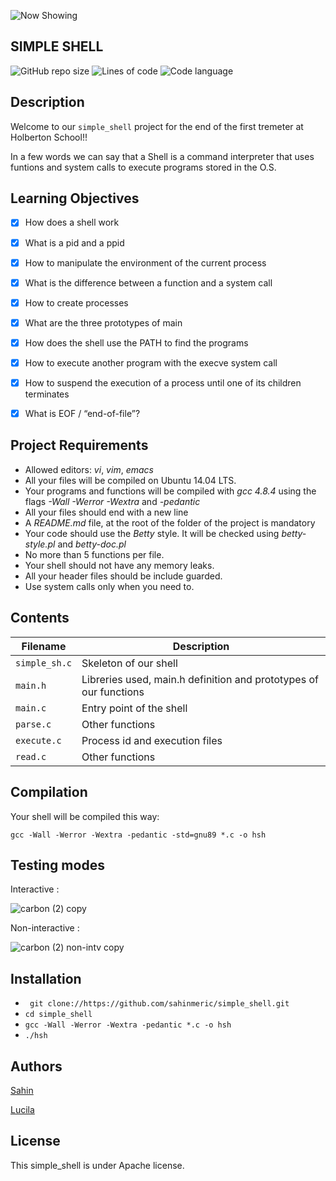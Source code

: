 ![Now Showing](https://user-images.githubusercontent.com/85719559/144750851-607c0b76-eda0-44b9-a188-9bcbe22741cf.jpg)

## SIMPLE SHELL


![GitHub repo size](https://img.shields.io/github/repo-size/sahinmeric/simple_shell)
![Lines of code](https://img.shields.io/tokei/lines/github/sahinmeric/simple_shell)
![Code language](https://img.shields.io/badge/c-language-yellowgreen)

## Description

Welcome to our `simple_shell` project for the end of the first tremeter at Holberton School!! 

In a few words we can say that a Shell is a command interpreter that uses funtions and system calls to execute programs stored in the O.S.


## Learning Objectives

- [x] How does a shell work
- [x] What is a pid and a ppid
- [x] How to manipulate the environment of the current process
- [x] What is the difference between a function and a system call
- [x] How to create processes
- [x] What are the three prototypes of main
- [x] How does the shell use the PATH to find the programs
- [x] How to execute another program with the execve system call
- [x] How to suspend the execution of a process until one of its children terminates
- [x] What is EOF / “end-of-file”?


## Project Requirements
-   Allowed editors:  _vi_,  _vim_,  _emacs_
-   All your files will be compiled on Ubuntu 14.04 LTS.
-   Your programs and functions will be compiled with  _gcc 4.8.4_  using the flags  _-Wall -Werror -Wextra_  and  _-pedantic_
-   All your files should end with a new line
-   A  _README.md_  file, at the root of the folder of the project is mandatory
-   Your code should use the  _Betty_  style. It will be checked using  _betty-style.pl_  and  _betty-doc.pl_
-   No more than 5 functions per file.
-   Your shell should not have any memory leaks.
-   All your header files should be include guarded.
-   Use system calls only when you need to.
## Contents


| **Filename**  | **Description**          |
| ------------- | ----------- |
| `simple_sh.c` | Skeleton of our shell |
| `main.h` | Libreries used, main.h definition and prototypes of our functions |
| `main.c` | Entry point of the shell |
| `parse.c` |  Other functions |
| `execute.c` | Process id and execution files |
| `read.c` | Other functions |

## Compilation
Your shell will be compiled this way:

`gcc -Wall -Werror -Wextra -pedantic -std=gnu89 *.c -o hsh`

## Testing modes 

Interactive :

![carbon (2) copy](https://user-images.githubusercontent.com/85719559/144756444-9dc4cd20-e0a5-4d32-86f2-7fb7338b07a3.png)

Non-interactive :

![carbon (2) non-intv copy](https://user-images.githubusercontent.com/85719559/144756628-ce5a0918-6359-440f-980d-fee6af4fbe2c.png)

## Installation

-   ` git clone://https://github.com/sahinmeric/simple_shell.git`
-   `cd simple_shell`
-   `gcc -Wall -Werror -Wextra -pedantic *.c -o hsh`
-   `./hsh`

## Authors
 
[Sahin](https://www.linkedin.com/in/sahinmeric/)

[Lucila](https://www.linkedin.com/in/lucila-m-2b1518201/ )

## License
This simple_shell is under Apache license. 
